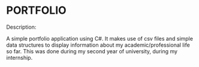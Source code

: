 # PORTFOLIO

Description:

A simple portfolio application using C#. It makes use of csv files and simple data structures to display information about my academic/professional life so far. This was done during my second year of university, during my internship.
